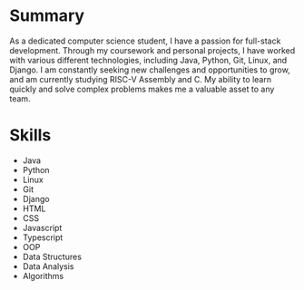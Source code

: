 # Summary

As a dedicated computer science student, I have a passion for full-stack development. Through my coursework and personal projects, I have worked with various different technologies, including Java, Python, Git, Linux, and Django. I am constantly seeking new challenges and opportunities to grow, and am currently studying RISC-V Assembly and C. My ability to learn quickly and solve complex problems makes me a valuable asset to any team.

# Skills

- Java
- Python
- Linux
- Git
- Django
- HTML
- CSS
- Javascript
- Typescript
- OOP
- Data Structures
- Data Analysis
- Algorithms

<style>
    p {
        text-align: left;
        color: circular-gradient(180 255 30);
    }
    ul {
        align-self: center;
    }
</style>